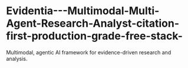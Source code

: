 # Evidentia---Multimodal-Multi-Agent-Research-Analyst-citation-first-production-grade-free-stack-
Multimodal, agentic AI framework for evidence-driven research and analysis.
